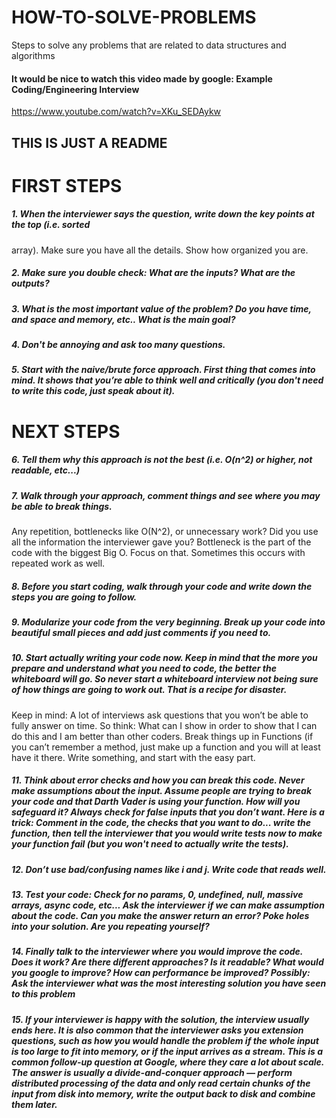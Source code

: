 # HOW-TO-SOLVE-PROBLEMS
Steps to solve any problems that are related to data structures and algorithms

#### It would be nice to watch this video made by google: Example Coding/Engineering Interview
https://www.youtube.com/watch?v=XKu_SEDAykw

## THIS IS JUST A README

# FIRST STEPS

##### 1. When the interviewer says the question, write down the key points at the top (i.e. sorted
array). Make sure you have all the details. Show how organized you are.
##### 2. Make sure you double check: What are the inputs? What are the outputs?
##### 3. What is the most important value of the problem? Do you have time, and space and memory, etc.. What is the main goal?
##### 4. Don't be annoying and ask too many questions.
##### 5. Start with the naive/brute force approach. First thing that comes into mind. It shows that you’re able to think well and critically (you don't need to write this code, just speak about it).

# NEXT STEPS

##### 6. Tell them why this approach is not the best (i.e. O(n^2) or higher, not readable, etc...)
##### 7. Walk through your approach, comment things and see where you may be able to break things.
Any repetition, bottlenecks like O(N^2), or unnecessary work? Did you use all the information the interviewer gave you? Bottleneck is the part of the code with the biggest Big O. Focus on that. Sometimes this occurs with repeated work as well.
##### 8. Before you start coding, walk through your code and write down the steps you are going to follow.
##### 9. Modularize your code from the very beginning. Break up your code into beautiful small pieces and add just comments if you need to.
##### 10. Start actually writing your code now. Keep in mind that the more you prepare and understand what you need to code, the better the whiteboard will go. So never start a whiteboard interview not being sure of how things are going to work out. That is a recipe for disaster. 
Keep in mind: A lot of interviews ask questions that you won’t be able to fully answer on time.
So think: What can I show in order to show that I can do this and I am better than other coders. Break things up in Functions (if you can’t remember a method, just make up a function and you will at least have it there. Write something, and start with the easy part.
##### 11. Think about error checks and how you can break this code. Never make assumptions about the input. Assume people are trying to break your code and that Darth Vader is using your function. How will you safeguard it? Always check for false inputs that you don’t want. Here is a trick: Comment in the code, the checks that you want to do... write the function, then tell the interviewer that you would write tests now to make your function fail (but you won't need to actually write the tests).
##### 12. Don’t use bad/confusing names like i and j. Write code that reads well.
##### 13. Test your code: Check for no params, 0, undefined, null, massive arrays, async code, etc... Ask the interviewer if we can make assumption about the code. Can you make the answer return an error? Poke holes into your solution. Are you repeating yourself?
##### 14. Finally talk to the interviewer where you would improve the code. Does it work? Are there different approaches? Is it readable? What would you google to improve? How can performance be improved? Possibly: Ask the interviewer what was the most interesting solution you have seen to this problem
##### 15. If your interviewer is happy with the solution, the interview usually ends here. It is also common that the interviewer asks you extension questions, such as how you would handle the problem if the whole input is too large to fit into memory, or if the input arrives as a stream. This is a common follow-up question at Google, where they care a lot about scale. The answer is usually a divide-and-conquer approach — perform distributed processing of the data and only read certain chunks of the input from disk into memory, write the output back to disk and combine them later.

